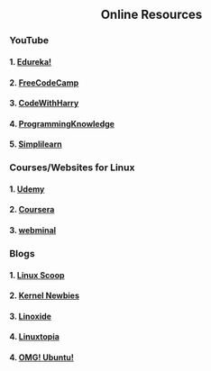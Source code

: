 <h2 align="center"> Online Resources</h2>
<h3>YouTube</h3>
<h4>1.  <a href="https://www.youtube.com/watch?v=Wgi-OfbP2Gw"> Edureka!</a> </h4>
<h4>2.  <a href="https://www.youtube.com/watch?v=ROjZy1WbCIA"> FreeCodeCamp</a> </h4>
<h4>3.  <a href="https://www.youtube.com/watch?v=_tCY-c-sPZc"> CodeWithHarry</a> </h4>
<h4>4.  <a href="https://www.youtube.com/watch?v=YHFzr-akOas&list=PLS1QulWo1RIb9WVQGJ_vh-RQusbZgO_As"> ProgrammingKnowledge</a> </h4>
<h4>5.  <a href="https://www.youtube.com/watch?v=sW0lQRl5nEE"> Simplilearn</a> </h4>

<h3>Courses/Websites for Linux</h3>
<h4> 1. <a href="https://www.udemy.com/course/linux-tutorials/?LSNPUBID=JVFxdTr9V80&ranEAID=JVFxdTr9V80&ranMID=39197&ranSiteID=JVFxdTr9V80-o_yqFRJmac7b0yQL.PG45g&utm_medium=udemyads&utm_source=aff-campaign"> Udemy</a></h4>
<h4> 2. <a href="https://www.coursera.org/learn/linux-for-developers?irclickid=2RBUbkSaExyIUUY36z15iWZRUkA0dhz3EzqZ3o0&irgwc=1&utm_medium=partners&utm_source=impact&utm_campaign=3294490&utm_content=b2c"> Coursera</a></h4>
<h4> 3. <a href="https://www.webminal.org/"> webminal</a> </h4>
 
 
<h3>Blogs</h3>
<h4>1. <a href="https://linuxscoop.com/"> Linux Scoop</a></h4>
<h4>2. <a href="https://kernelnewbies.org/"> Kernel Newbies</a></h4>
<h4>3. <a href="https://linoxide.com/"> Linoxide</a></h4>
<h4>4. <a href="https://www.linuxtopia.org/"> Linuxtopia</a></h4>
<h4>4. <a href="https://www.omgubuntu.co.uk/"> OMG! Ubuntu!</a></h4>
